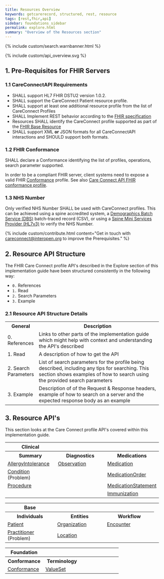 ```yaml
---
title: Resources Overview
keywords: getcarerecord, structured, rest, resource
tags: [rest,fhir,api]
sidebar: foundations_sidebar
permalink: explore.html
summary: "Overview of the Resources section"
---
```


{% include custom/search.warnbanner.html %}

{% include custom/api_overview.svg %}

## 1. Pre-Requisites for FHIR Servers ##

### 1.1 CareConnectAPI Requirements ###

- SHALL support HL7 FHIR DSTU2 version 1.0.2.
- SHALL support the CareConnect Patient resource profile.
- SHALL support at least one additional resource profile from the list of CareConnect Profiles
- SHALL Implement REST behavior according to the [FHIR specification](http://www.hl7.org/fhir/dstu2/http.html)
- Resources SHALL identify the CareConnect profile supported as part of the [FHIR Base Resource](https://hl7.org/fhir/DSTU2/resource-definitions.html#Resource.meta)
- SHALL support XML **or** JSON formats for all CareConnectAPI interactions and SHOULD support both formats.


### 1.2 FHIR Conformance ###

SHALL declare a Conformance identifying the list of profiles, operations, search parameter supported.

In order to be a compliant FHIR server, client systems need to expose a valid FHIR [Conformance](https://www.hl7.org/fhir/DSTU2/conformance.html) profile. See also [Care Connect API FHIR conformance profile](api_foundation_conformance.html).

### 1.3 NHS Number ###

Only verified NHS Number SHALL be used with CareConnect profiles. This can be achieved using a spine accredited system, a [Demographics Batch Service (DBS)](https://developer.nhs.uk/library/systems/demographic-batch-service-dbs/) batch-traced record (CSV), or using a [Spine Mini Services Provider (HL7v3)](https://nhsconnect.github.io/spine-smsp/) to verify the NHS Number.

{% include custom/contribute.html content="Get in touch with careconnect@interopen.org to improve the Prerequisites." %}

## 2. Resource API Structure ##
The FHIR Care Connect profile API's described in the Explore section of this implementation guide have been structured consistently in the following way:
- `0.` References
- `1.` Read
- `2.` Search Parameters
- `3.` Example

### 2.1 Resource API Structure Details ###

<table style="min-width:100%;width:100%">
<tr id="clinical">
<th style="width:20%;">General</th>
<th style="width:80%;">Description </th>
</tr>
<tr>
<td>0. References</td>
<td>Links to other parts of the implementation guide which might help with context and understanding the API's described</td>
</tr>
<tr>
<td>1. Read</td>
<td>A description of how to get the API</td>
</tr>
<tr>
<td>2. Search Parameters</td>
<td>List of search parameters for the profile being described, including any tips for searching. This section shows examples of how to search using the provided search parameters</td>
</tr>
<tr>
<td>3. Example</td>
<td>Description of of the Request & Response headers, example of how to search on a server and the expected response body as an example</td>
</tr>
</table>

## 3. Resource API's ##
This section looks at the Care Connect profile API's covered within this implementation guide.


<table style="min-width:100%;width:100%">
<tr id="clinical">
<th style="width:33%;">Clinical</th>
<th style="width:33%;">&nbsp;</th>
<th style="width:33%;">&nbsp;</th>
</tr>
<tr id="clinicald">
<th>Summary</th>
<th>Diagnostics</th>
<th>Medications</th>
</tr>
<tr>
<td><a href="api_clinical_allergyintolerance.html">AllergyIntolerance</a></td>
<td><a href="api_diagnostics_observation.html">Observation</a></td>
<td><a href="api_medication_medication.html">Medication</a></td>
</tr>
<tr>
<td><a href="api_clinical_condition.html">Condition</a> (Problem)</td>
<td>&nbsp;</td>
<td><a href="api_medication_medicationorder.html">MedicationOrder</a></td>
</tr>
<tr>
<td><a href="api_clinical_procedure.html">Procedure</a></td>
<td>&nbsp;</td>
<td><a href="api_medication_medicationstatement.html">MedicationStatement</a></td>
</tr>
<tr>
<td>&nbsp;</td>
<td>&nbsp;</td>
<td><a href="api_medication_immunization.html">Immunization</a></td>
</tr>
</table>

<table style="min-width:100%;width:100%">
<tr id="base">
<th style="width:33%;">Base</th>
<th style="width:33%;">&nbsp;</th>
<th style="width:33%;">&nbsp;</th>
</tr>
<tr id="based">
<th>Individuals</th>
<th>Entities</th>
<th>Workflow</th>
</tr>
<tr>
<td><a href="api_entity_patient.html">Patient</a></td>
<td><a href="api_entity_organisation.html">Organization</a></td>
<td><a href="api_workflow_encounter.html">Encounter</a></td><td></td>
</tr>
<tr>
<td><a href="api_entity_practitioner.html">Practitioner</a> (Problem)</td>
<td><a href="api_entity_location.html">Location</a></td>
<td>&nbsp;</td>
</tr>
</table>


<table style="min-width:100%;width:100%">
<tr id="conformance">
<th style="width:33%;">Foundation</th>
<th style="width:33%;"></th>
<th style="width:33%;"></th>
</tr>
<tr id="conformanced">
<th>Conformance</th>
<th>Terminology</th>
<th>&nbsp;</th>
</tr>
<tr>
<td><a href="api_foundation_conformance.html">Conformance</a></td>
<td><a href="api_foundation_valueset.html">ValueSet</a></td>
<td>&nbsp;</td>
</tr>
</table>
